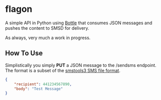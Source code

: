 # flagon

A simple API in Python using [Bottle](http://bottlepy.org/) that consumes JSON messages and pushes the content to SMSD for delivery.

As always, very much a work in progress.

## How To Use

Simplistically you simply **PUT** a JSON message to the /sendsms endpoint. The format is a subset of the [smstools3 SMS file format](http://smstools3.kekekasvi.com/index.php?p=fileformat).

``` json
{
    "recipient": 441234567890,
    "body": "Test Message"
}
```
